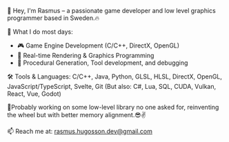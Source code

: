 👋 Hey, I'm Rasmus – a passionate game developer and low level graphics programmer based in Sweden.🔥

🧠 What I do most days:
- 🎮 Game Engine Development (C/C++, DirectX, OpenGL)
- 🎨 Real-time Rendering & Graphics Programming
- 🧱 Procedural Generation, Tool development, and debugging

🛠️ Tools & Languages:
C/C++, Java, Python, GLSL, HLSL, DirectX, OpenGL, JavaScript/TypeScript, Svelte, Git
(But also: C#, Lua, SQL, CUDA, Vulkan, React, Vue, Godot)

🐢Probably working on some low-level library no one asked for, reinventing the wheel but with better memory alignment.😎✌️

📫 Reach me at: [rasmus.hugosson.dev@gmail.com](mailto:rasmus.hugosson.dev@gmail.com)
<!---
rasmushugosson/rasmushugosson is a ✨ special ✨ repository because its `README.md` (this file) appears on your GitHub profile.
You can click the Preview link to take a look at your changes.
--->
